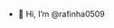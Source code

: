 - 👋 Hi, I’m @rafinha0509 <!---
rafinha0509/rafinha0509 is a ✨ special ✨ repository because its `README.md` (this file) appears on your GitHub profile.
You can click the Preview link to take a look at your changes.--->

